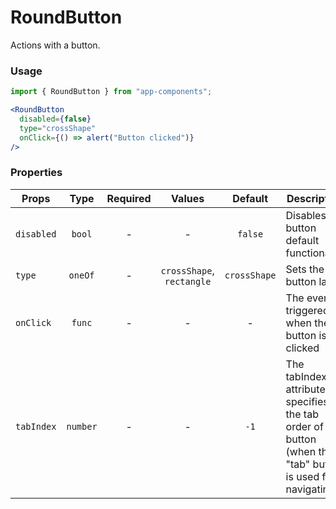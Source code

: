 # RoundButton

Actions with a button.

### Usage

```js
import { RoundButton } from "app-components";
```

```jsx
<RoundButton
  disabled={false}
  type="crossShape"
  onClick={() => alert("Button clicked")}
/>
```

### Properties

| Props      |   Type   | Required |         Values          | Default | Description                                           |
| ---------- | :------: | :------: | :---------------------: | :-----: | ----------------------------------------------------- |
| `disabled` |  `bool`  |    -     |            -            | `false` | Disables the button default functionality             |
| `type`    | `oneOf`  |    -     |`crossShape`, `rectangle`| `crossShape` | Sets the button label                                 |
| `onClick`  |  `func`  |    -     |            -            |    -    | The event triggered when the button is clicked        |
| `tabIndex` | `number` |    -     |            -            |  `-1`   | The tabIndex attribute specifies the tab order of the button (when the "tab" button is used for navigating).                             |
